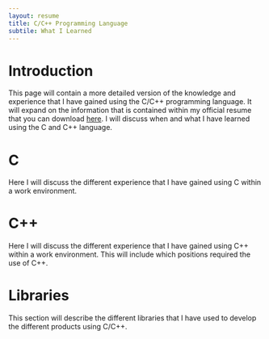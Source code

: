 ```yaml
---
layout: resume
title: C/C++ Programming Language
subtile: What I Learned
---
```


# Introduction

This page will contain a more detailed version of the knowledge and experience that I have gained using the
C/C++ programming language.  It will expand on the information that is contained within my official resume
that you can download [here](/assets/pdf/ClaudioCorsiCV.pdf).  I will discuss when and
what I have learned using the C and C++ language.

<object data="/assets/pdf/ClaudioCorsiCV.pdf" width="1000" height="1000" type='application/pdf'></object>

# C 

Here I will discuss the different experience that I have gained using C within a work environment.

# C++

Here I will discuss the different experience that I have gained using C++ within a work environment.  This will
include which positions required the use of C++.

# Libraries

This section will describe the different libraries that I have used to develop the different products using
C/C++.


